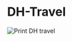 # DH-Travel

![Print DH travel](https://user-images.githubusercontent.com/113953066/197367993-7190bf8e-1185-4836-85a3-1a04a3e6a27d.png)
